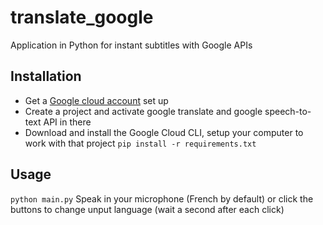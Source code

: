 # translate_google
Application in Python for instant subtitles with Google APIs

## Installation
- Get a [Google cloud account](https://cloud.google.com/) set up
- Create a project and activate google translate and google speech-to-text API in there
- Download and install the Google Cloud CLI, setup your computer to work with that project
`pip install -r requirements.txt`

## Usage
`python main.py`
Speak in your microphone (French by default) or click the buttons to change unput language (wait a second after each click)


